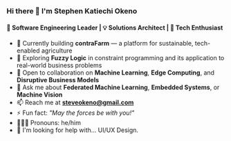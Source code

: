 ### Hi there 👋 I'm Stephen Katiechi Okeno

#### 🚀 Software Engineering Leader | 💡 Solutions Architect | 🤖 Tech Enthusiast

- 🔭 Currently building **contraFarm** — a platform for sustainable, tech-enabled agriculture
- 🌱 Exploring **Fuzzy Logic** in constraint programming and its application to real-world business problems
- 🤝 Open to collaboration on **Machine Learning**, **Edge Computing**, and **Disruptive Business Models**
- 💬 Ask me about **Federated Machine Learning**, **Embedded Systems**, or **Machine Vision**
- 📫 Reach me at **steveokeno@gmail.com**
- ⚡ Fun fact: _"May the forces be with you!"_
- 👨‍👩‍👧 Pronouns: he/him
- 🤔 I'm looking for help with... UI/UX Design.
